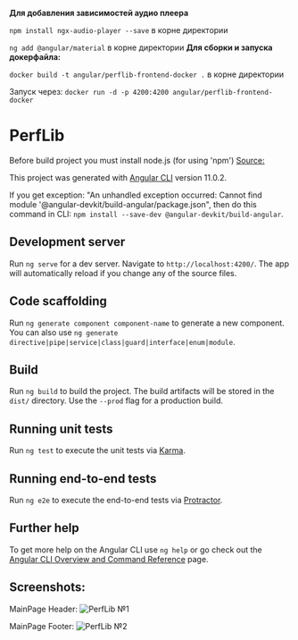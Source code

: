 **Для добавления зависимостей аудио плеера**

`npm install ngx-audio-player --save` в корне директории

`ng add @angular/material` в корне директории
**Для сборки и запуска докерфайла:**

`docker build -t angular/perflib-frontend-docker .` в корне директории

Запуск через:
`docker run -d -p 4200:4200 angular/perflib-frontend-docker`
# PerfLib
Before build project you must install node.js (for using 'npm') [Source:](https://nodejs.org/dist/v14.15.1/node-v14.15.1-x64.msi)

This project was generated with [Angular CLI](https://github.com/angular/angular-cli) version 11.0.2.

If you get exception: "An unhandled exception occurred: Cannot find module '@angular-devkit/build-angular/package.json", then do this command in CLI:
`npm install --save-dev @angular-devkit/build-angular`.

## Development server

Run `ng serve` for a dev server. Navigate to `http://localhost:4200/`. The app will automatically reload if you change any of the source files.

## Code scaffolding

Run `ng generate component component-name` to generate a new component. You can also use `ng generate directive|pipe|service|class|guard|interface|enum|module`.

## Build

Run `ng build` to build the project. The build artifacts will be stored in the `dist/` directory. Use the `--prod` flag for a production build.

## Running unit tests

Run `ng test` to execute the unit tests via [Karma](https://karma-runner.github.io).

## Running end-to-end tests

Run `ng e2e` to execute the end-to-end tests via [Protractor](http://www.protractortest.org/).

## Further help

To get more help on the Angular CLI use `ng help` or go check out the [Angular CLI Overview and Command Reference](https://angular.io/cli) page.

## Screenshots:
MainPage Header:
![PerfLib №1](https://sun9-69.userapi.com/impg/OS6seLB4wu4L6jQ3CZbxkxGx9AXO40DpFmWQWA/o7N20HaukY4.jpg?size=1905x925&quality=96&proxy=1&sign=5955d6a998074d8b1f8357b7d4f7d72d)

MainPage Footer:
![PerfLib №2](https://sun9-37.userapi.com/impg/Eb6ubw422yQX83q7ws1INXFwVD6MBxX4AxYSyQ/FnIXffu8_Zg.jpg?size=1906x931&quality=96&proxy=1&sign=b03fd4c477d30816382158eae94f7af3)
